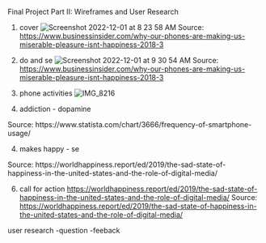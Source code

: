 Final Project Part II: Wireframes and User Research

1. cover
![Screenshot 2022-12-01 at 8 23 58 AM](https://user-images.githubusercontent.com/116990977/205064611-6eb8910e-0406-4500-a5b5-6d23fd4c8381.png)
Source: https://www.businessinsider.com/why-our-phones-are-making-us-miserable-pleasure-isnt-happiness-2018-3

5. do and se
![Screenshot 2022-12-01 at 9 30 54 AM](https://user-images.githubusercontent.com/116990977/205078896-6af9a0ef-9305-4718-8f5a-274e99ba5f49.png)
Source: https://www.businessinsider.com/why-our-phones-are-making-us-miserable-pleasure-isnt-happiness-2018-3

2. phone activities
![IMG_8216](https://user-images.githubusercontent.com/116990977/205129839-52615717-0095-4031-b6f9-3f199e9cabbc.jpg)

3. addiction - dopamine
<div class="flourish-embed flourish-chart" data-src="visualisation/12015562"><script src="https://public.flourish.studio/resources/embed.js"></script></div>
Source: https://www.statista.com/chart/3666/frequency-of-smartphone-usage/

4. makes happy - se
<div class="flourish-embed flourish-chart" data-src="visualisation/12021246"><script src="https://public.flourish.studio/resources/embed.js"></script></div>
Source: https://worldhappiness.report/ed/2019/the-sad-state-of-happiness-in-the-united-states-and-the-role-of-digital-media/

6. call for action
https://worldhappiness.report/ed/2019/the-sad-state-of-happiness-in-the-united-states-and-the-role-of-digital-media/
Source: https://worldhappiness.report/ed/2019/the-sad-state-of-happiness-in-the-united-states-and-the-role-of-digital-media/

user research
-question
-feeback
